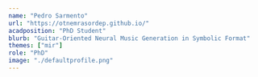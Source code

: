 ```yaml
---
name: "Pedro Sarmento"
url: "https://otnemrasordep.github.io/"
acadposition: "PhD Student"
blurb: "Guitar-Oriented Neural Music Generation in Symbolic Format"
themes: ["mir"]
role: "PhD"
image: "./defaultprofile.png"
---
```

